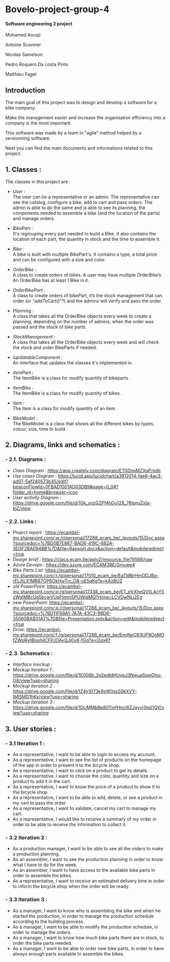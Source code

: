 # **Bovelo-project-group-4** 

#### Software engineering 2 project

Mohamed Aousji

Antoine Scaviner 

Nicolas Samelson

Pedro Roquero Da costa Pinto

Matthieu Faget


## **Introduction**

The main goal of this project was to design and develop a software for a bike company.

Make the management easier and increase the organisation efficiency into a company is the most important.

This software was made by a team in "agile" method helped by a versionning software. 

Next you can find the main documents and informations related to this project.

## **1. Classes :**  

The classes in this project are :

- *User :*  
The user can be a representative or an admin. The representative can see the catalog, configure a bike, add to cart and pass orders. The admin is able to do the same and is able to see its planning, the components needed to assemble a bike (and the location of the parts) and manage orders.

- *BikePart :*  
It's regrouping every part needed to build a Bike. It also contains the location of each part, the quantity in stock and the time to assemble it.

- *Bike :*  
A bike is built with multiple BikePart's. It contains a type, a total price and can be configured with a size and color.

- *OrderBike :*  
A class to create orders of bikes. A user may have multiple OrderBike’s. An OrderBike has at least 1 Bike in it. 

- *OrderBikePart :*  
A class to create orders of bikePart, it’s the stock management that can order (or “addToCart()”?) and the admins will verify and pass the order.

- *Planning :*  
A class that takes all the OrderBike objects every week to create a planning, depending on the number of admins, when the order was passed and the stock of bike parts.

- *StockManagement :*  
A class that takes all the OrderBike objects every week and will check the stock and order BikeParts if needed. 

- *IupdatableComponent :*  
An interface that updates the classes it's implemented in.

- *ItemPart :*  
The ItemBike is a class for modify quantity of bikeparts .
  
- *ItemBike :*  
The ItemBike is a class for modify quantity of bikes .
  
- *Item :*  
The Item is a class for modify quantity of an item .

- *BikeModel :*  
The BikeModel is a class that shows all the different bikes by types, colour, size, time to build .


## **2. Diagrams, links and schematics :**  

### - **2.1. Diagrams :**  
- *Class Diagram :* https://app.creately.com/diagram/ET0DnpMZXqP/edit
- *Use cases Diagram :* https://lucid.app/lucidchart/a3912014-fae6-4ac3-ad07-5af240573b45/edit?beaconFlowId=0FBAD1001AD03DB9&page=0_0#?folder_id=home&browser=icon
- *User activity Diagram :* https://drive.google.com/file/d/1Gk_sozGZPf4hDu128_76lsnuZxIa-klZ/view  

### - **2.2. Links :**  
- *Project report :* https://ecambxl-my.sharepoint.com/:w:/r/personal/17288_ecam_be/_layouts/15/Doc.aspx?sourcedoc=%7BD0B7E887-BAD6-419C-882A-3D3F2BA094BB%7D&file=Rapport.docx&action=default&mobileredirect=true
- *Design brief :* https://claco.ecam.be/apiv2/resource_file79568/raw
- *Azure Devops :* https://dev.azure.com/ECAM3BE/Groupe4  
- *Bike Parts List:* https://ecambxl-my.sharepoint.com/:t:/g/personal/17010_ecam_be/EaTMBrHmODJBg-rELj5LX1MB87OP6OkHwTrc_O8-oE5qKg?e=kAzBUZ
- *old PowerPoint:* https://ecambxl-my.sharepoint.com/:p:/g/personal/17338_ecam_be/ET_e1rXheQVIjLAcY5zWgIMBcUq5bcwVUpFtmmSPUWidMQ?rtime=LCVDwNLi2Eg
- *new PowerPoint:* https://ecambxl-my.sharepoint.com/:p:/r/personal/17288_ecam_be/_layouts/15/Doc.aspx?sourcedoc=%7BD11F69A1-7A7A-43C3-98D8-35060BAB31A7%7D&file=Presentation.pptx&action=edit&mobileredirect=true
- *Drive:* https://ecambxl-my.sharepoint.com/:f:/g/personal/17288_ecam_be/EnvNpO93UF9GoMOfZWpRylIBqxhiICFPJOAyQJj0v6-fGg?e=l2qxKf

### - **2.3. Schematics :**  
- *Interface mockup :*  
- *Mockup iteration 1 :* https://drive.google.com/file/d/1E008b_3q2edldHUvpJ3NwuaSqwDhu-G8/view?usp=sharing
- *Mockup iteration 2 :* https://drive.google.com/file/d/1Z4jrSf73k9zW0ssS0kXVY-IMI5MD1hKv/view?usp=sharing
- *Mockup iteration 3 :* https://drive.google.com/file/d/1DUMMbBp80TinfHncI6ZJqvvj3tsIi1QV/view?usp=sharing


## **3. User stories :**

###  - **3.1 Iteration 1 :**  

- As a representative, I want to be able to login to access my account.  
- As a representative, I want to see the list of products on the homepage of the app in order to present it to the bicycle shop.
- As a representative, I want to click on a product to get its details.
- As a representative, I want to choose the color, quantity and size on a product to add it in the cart.
- As a representative, I want to know the price of a product to show it to the bicycle shop.
- As a representative, I want to be able to add, delete, or see a product in my cart to pass the order.
- As a representative, I want to validate, cancel my cart to manage my cart.
- As a representative, I would like to receive a summary of my order in order to be able to receive the information to collect it.

### - **3.2 Iteration 2 :**  

- As a production manager, I want to be able to see all the orders to make a production planning.
- As an assembler, I want to see the production planning in order to know what I have to do for the week.
- As an assembler, I want to have access to the available bike parts in order to assemble the bikes.
- As a representative, I want to receive an estimated delivery time in order to inform the bicycle shop when the order will be ready.

###  - **3.3 Iteration 3 :**  
-	As a manager, I want to know who is assembling the bike and when he started the production, in order to manage the production schedule according to the building process.
-	As a manager, I want to be able to modify the production schedule, in order to manage the orders.
-	As a manager, I want to know how much bike parts there are in stock, to order the bike parts needed.
-	As a manager, I want to be able to order new bike parts, in order to have always enough parts available to assemble the bikes.
